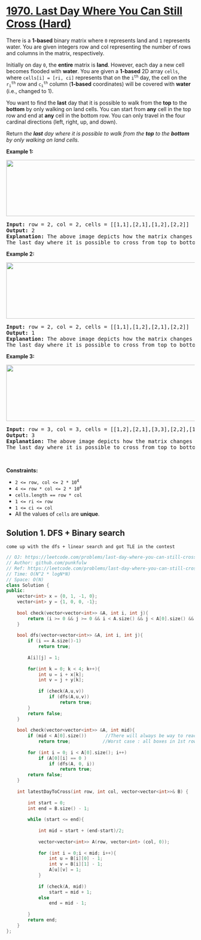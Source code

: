 # [1970. Last Day Where You Can Still Cross (Hard)](https://leetcode.com/problems/last-day-where-you-can-still-cross/submissions/)

<p>There is a <b>1-based</b> binary matrix where <code>0</code> represents land and <code>1</code> represents water. 
  You are given integers row and col representing the number of rows and columns in the matrix, respectively.</p>

<p>Initially on day <code>0</code>, the <b>entire</b> matrix is <b>land</b>. However, each day a new cell becomes flooded with <b>water</b>. 
  You are given a <b>1-based</b> 2D array <code>cells</code>, where <code>cells[i] = [ri, ci]</code> represents that on the <code>i<sup>th</sup></code> day, 
  the cell on the <code>r<sub>i</sub><sup>th</sup></code> row and <code>c<sub>i</sub><sup>th</sup></code> column (<b>1-based</b> coordinates) will be covered with <b>water</b> (i.e., changed to 1).</p>

<p>You want to find the <b>last</b> day that it is possible to walk from the <b>top</b> to the <b>bottom</b> by only walking on land cells. 
  You can start from <b>any</b> cell in the top row and end at <b>any</b> cell in the bottom row. 
  You can only travel in the four cardinal directions (left, right, up, and down).</p>

<p>Return <em>the <b>last</b> day where it is possible to walk from the <b>top</b> to the <b>bottom</b> by only walking on land cells.</em></p>

<p><strong>Example 1:</strong></p>
<img alt="" src="https://assets.leetcode.com/uploads/2021/07/27/1.png" style="width: 600px; height: 150px;">
<pre>
<strong>Input:</strong> row = 2, col = 2, cells = [[1,1],[2,1],[1,2],[2,2]]
<strong>Output:</strong> 2
<strong>Explanation:</strong> The above image depicts how the matrix changes each day starting from day 0.
The last day where it is possible to cross from top to bottom is on day 2.
</pre>

<p><strong>Example 2:</strong></p>
<img alt="" src="https://assets.leetcode.com/uploads/2021/07/27/2.png" style="width: 600px; height: 150px;">
<pre>
<strong>Input:</strong> row = 2, col = 2, cells = [[1,1],[1,2],[2,1],[2,2]]
<strong>Output:</strong> 1
<strong>Explanation:</strong> The above image depicts how the matrix changes each day starting from day 0.
The last day where it is possible to cross from top to bottom is on day 1.
</pre>


<p><strong>Example 3:</strong></p>
<img alt="" src="https://assets.leetcode.com/uploads/2021/07/27/3.png" style="width: 600px; height: 150px;">
<pre>
<strong>Input:</strong> row = 3, col = 3, cells = [[1,2],[2,1],[3,3],[2,2],[1,1],[1,3],[2,3],[3,2],[3,1]]
<strong>Output:</strong> 3
<strong>Explanation:</strong> The above image depicts how the matrix changes each day starting from day 0.
The last day where it is possible to cross from top to bottom is on day 3.
</pre>

<p>&nbsp;</p>
<p><strong>Constraints:</strong></p>

<ul>
  <li><code>2 &lt;= row, col &lt;= 2 * 10<sup>4</sup></code></li>
  <li><code>4 &lt;= row * col &lt;= 2 * 10<sup>4</sup></code></li>
  <li><code>cells.length == row * col</code></li>
  <li><code>1 &lt;= ri &lt;= row</code></li>
  <li><code>1 &lt;= ci &lt;= col</code></li>
  <li>All the values of <code>cells</code> are <b>unique</b>.</li>
</ul>





## Solution 1. DFS + Binary search
``
come up with the dfs + linear search and got TLE in the contest
``
```cpp
// OJ: https://leetcode.com/problems/last-day-where-you-can-still-cross/submissions/
// Author: github.com/punkfulw
// Ref: https://leetcode.com/problems/last-day-where-you-can-still-cross/discuss/1404042/C%2B%2B-Binary-Search-and-DFS
// Time: O(N^2 * logN*N)
// Space: O(N)
class Solution {
public:
    vector<int> x = {0, 1, -1, 0};
    vector<int> y = {1, 0, 0, -1};
    
    bool check(vector<vector<int>> &A, int i, int j){
        return (i >= 0 && j >= 0 && i < A.size() && j < A[0].size() && A[i][j] == 0);
    }
    
    bool dfs(vector<vector<int>> &A, int i, int j){
        if (i == A.size()-1)
            return true;
        
        A[i][j] = 1;
        
        for(int k = 0; k < 4; k++){
            int u = i + x[k];
            int v = j + y[k];
            
            if (check(A,u,v))
                if (dfs(A,u,v))
                    return true;
        }
        return false;
    }
    
    bool check(vector<vector<int>> &A, int mid){
        if (mid < A[0].size())       //There will always be way to reach bottom in this case
            return true;            //Worst case : all boxes in 1st row gets filled one by one.
        
        for (int i = 0; i < A[0].size(); i++)
            if (A[0][i] == 0 )
                if (dfs(A, 0, i))
                    return true;
        return false;
    }
    
    int latestDayToCross(int row, int col, vector<vector<int>>& B) {
        
        int start = 0;
        int end = B.size() - 1;
                             
        while (start <= end){
            
            int mid = start + (end-start)/2;
            
            vector<vector<int>> A(row, vector<int> (col, 0));
            
            for (int i = 0;i < mid; i++){
                int u = B[i][0] - 1;
                int v = B[i][1] - 1;
                A[u][v] = 1;
            }
            
            if (check(A, mid))
                start = mid + 1;
            else
                end = mid - 1;
        
        }
        return end;
    }
};
```
